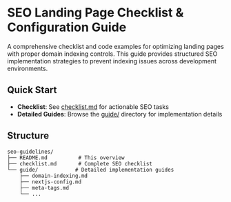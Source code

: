 # SEO Landing Page Checklist & Configuration Guide

A comprehensive checklist and code examples for optimizing landing pages with proper domain indexing controls.
This guide provides structured SEO implementation strategies to prevent indexing issues across development environments.

## Quick Start

- **Checklist**: See [checklist.md](./checklist.md) for actionable SEO tasks
- **Detailed Guides**: Browse the [guide/](./guide/) directory for implementation details

## Structure

```
seo-guidelines/
├── README.md          # This overview
├── checklist.md       # Complete SEO checklist
└── guide/            # Detailed implementation guides
    ├── domain-indexing.md
    ├── nextjs-config.md
    ├── meta-tags.md
    └── ...
```